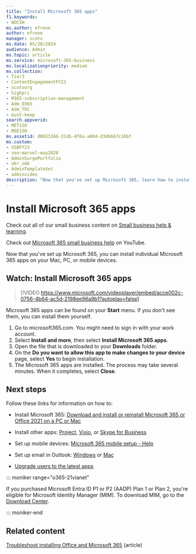 ```yaml
---
title: "Install Microsoft 365 apps"
f1.keywords:
- NOCSH
ms.author: efrene
author: efrene
manager: scotv
ms.date: 05/28/2024
audience: Admin
ms.topic: article
ms.service: microsoft-365-business
ms.localizationpriority: medium
ms.collection: 
- Tier3
- ContentEngagementFY23
- scotvorg
- highpri
- M365-subscription-management 
- Adm_O365
- Adm_TOC
- must-keep
search.appverid:
- MET150
- MOE150
ms.assetid: d0653266-31db-4f6a-a804-d34b667c16bf
ms.custom:
- VSBFY23
- seo-marvel-may2020
- AdminSurgePortfolio
- okr_smb
- AdminTemplateSet
- adminvideo
description: "Now that you've set up Microsoft 365, learn how to install individual Microsoft 365 apps on your Mac, PC, or mobile devices."
---
```


# Install Microsoft 365 apps

Check out all of our small business content on [Small business help & learning](https://go.microsoft.com/fwlink/?linkid=2224585).

Check out [Microsoft 365 small business help](https://go.microsoft.com/fwlink/?linkid=2197659) on YouTube.

Now that you've set up Microsoft 365, you can install individual Microsoft 365 apps on your Mac, PC, or mobile devices.
  
## Watch: Install Microsoft 365 apps

> [!VIDEO https://www.microsoft.com/videoplayer/embed/acce002c-0756-4b64-ac5d-2198ee96a9b1?autoplay=false]

Microsoft 365 apps can be found on your  **Start** menu. If you don't see them, you can install them yourself.

1. Go to microsoft365.com. You might need to sign in with your work account.
1. Select **Install and more**, then select **Install Microsoft 365 apps**.
1. Open the file that is downloaded to your **Downloads** folder.
1. On the **Do you want to allow this app to make changes to your device** page, select **Yes** to begin installation.
1. The Microsoft 365 apps are installed. The process may take several minutes. When it completes, select  **Close**.

## Next steps

Follow these links for information on how to:
  
- Install Microsoft 365:  [Download and install or reinstall Microsoft 365 or Office 2021 on a PC or Mac](https://support.microsoft.com/office/4414eaaf-0478-48be-9c42-23adc4716658)

- Install other apps: [Project](https://support.microsoft.com/office/install-project-7059249b-d9fe-4d61-ab96-5c5bf435f281), [Visio](https://support.microsoft.com/office/install-visio-f98f21e3-aa02-4827-9167-ddab5b025710), or [Skype for Business](https://support.microsoft.com/office/install-skype-for-business-8a0d4da8-9d58-44f9-9759-5c8f340cb3fb)

- Set up mobile devices: [Microsoft 365 mobile setup - Help](https://support.microsoft.com/office/7dabb6cb-0046-40b6-81fe-767e0b1f014f)

- Set up email in Outlook: [Windows](https://support.microsoft.com/office/6e27792a-9267-4aa4-8bb6-c84ef146101b) or [Mac](https://support.microsoft.com/office/6e27792a-9267-4aa4-8bb6-c84ef146101b#PickTab=Outlook_for_Mac)
 
- [Upgrade users to the latest apps](upgrade-users-to-latest-office-client.md) 

::: moniker range="o365-21vianet"

If you purchased Microsoft Entra ID P1 or P2 (AADP) Plan 1 or Plan 2, you're eligible for Microsoft Identity Manager (MIM). To download MIM, go to the [Download Center](https://www.microsoft.com/zh-cn/download/details.aspx?id=58498).

::: moniker-end

## Related content
  
[Troubleshoot installing Office and Microsoft 365](https://support.microsoft.com/office/35ff2def-e0b2-4dac-9784-4cf212c1f6c2) (article)
